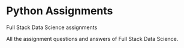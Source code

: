 # Python Assignments
Full Stack Data Science assignments

All the assignment questions and answers of Full Stack Data Science. 

